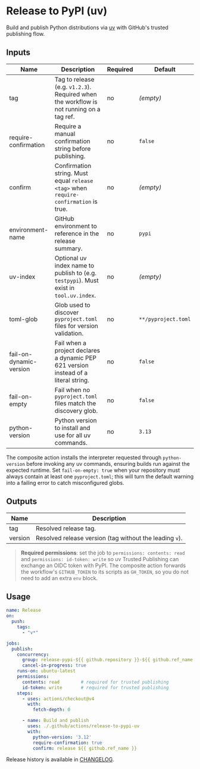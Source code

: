 # Release to PyPI (uv)

Build and publish Python distributions via
[uv](https://github.com/astral-sh/uv) with GitHub's trusted publishing flow.

## Inputs

| Name | Description | Required | Default |
| --- | --- | --- | --- |
| tag | Tag to release (e.g. `v1.2.3`). Required when the workflow is not running on a tag ref. | no | _(empty)_ |
| require-confirmation | Require a manual confirmation string before publishing. | no | `false` |
| confirm | Confirmation string. Must equal `release <tag>` when `require-confirmation` is true. | no | _(empty)_ |
| environment-name | GitHub environment to reference in the release summary. | no | `pypi` |
| uv-index | Optional uv index name to publish to (e.g. `testpypi`). Must exist in `tool.uv.index`. | no | _(empty)_ |
| toml-glob | Glob used to discover `pyproject.toml` files for version validation. | no | `**/pyproject.toml` |
| fail-on-dynamic-version | Fail when a project declares a dynamic PEP 621 version instead of a literal string. | no | `false` |
| fail-on-empty | Fail when no `pyproject.toml` files match the discovery glob. | no | `false` |
| python-version | Python version to install and use for all uv commands. | no | `3.13` |

The composite action installs the interpreter requested through `python-version`
before invoking any uv commands, ensuring builds run against the expected
runtime. Set `fail-on-empty: true` when your repository must always contain at
least one `pyproject.toml`; this will turn the default warning into a failing
error to catch misconfigured globs.

## Outputs

| Name | Description |
| --- | --- |
| tag | Resolved release tag. |
| version | Resolved release version (tag without the leading `v`). |

> **Required permissions**: set the job to `permissions: contents: read` and `permissions: id-token: write` so uv Trusted Publishing can exchange an OIDC token with PyPI.
> The composite action forwards the workflow's `GITHUB_TOKEN` to its scripts as `GH_TOKEN`, so you do not need to add an extra `env` block.

## Usage

```yaml
name: Release
on:
  push:
    tags:
      - "v*"

jobs:
  publish:
    concurrency:
      group: release-pypi-${{ github.repository }}-${{ github.ref_name }}
      cancel-in-progress: true
    runs-on: ubuntu-latest
    permissions:
      contents: read        # required for trusted publishing
      id-token: write       # required for trusted publishing
    steps:
      - uses: actions/checkout@v4
        with:
          fetch-depth: 0

      - name: Build and publish
        uses: ./.github/actions/release-to-pypi-uv
        with:
          python-version: '3.12'
          require-confirmation: true
          confirm: release ${{ github.ref_name }}
```

Release history is available in [CHANGELOG](CHANGELOG.md).
